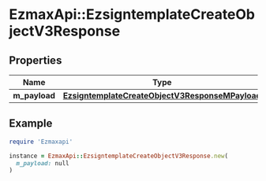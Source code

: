 # EzmaxApi::EzsigntemplateCreateObjectV3Response

## Properties

| Name | Type | Description | Notes |
| ---- | ---- | ----------- | ----- |
| **m_payload** | [**EzsigntemplateCreateObjectV3ResponseMPayload**](EzsigntemplateCreateObjectV3ResponseMPayload.md) |  |  |

## Example

```ruby
require 'Ezmaxapi'

instance = EzmaxApi::EzsigntemplateCreateObjectV3Response.new(
  m_payload: null
)
```

